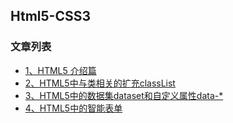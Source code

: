 Html5-CSS3
---

### 文章列表

- [1、HTML5 介绍篇](./CONTENTS/1.md)
- [2、HTML5中与类相关的扩充classList](./CONTENTS/2.md)
- [3、HTML5中的数据集dataset和自定义属性data-*](./CONTENTS/3.md)
- [4、HTML5中的智能表单](./CONTENTS/4.md)